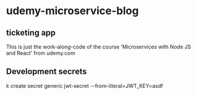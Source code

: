 # udemy-microservice-blog

## ticketing app

This is just the work-along-code of the course 'Microservices with Node JS and React' from udemy.com

## Development secrets

k create secret generic jwt-secret --from-literal=JWT_KEY=asdf
